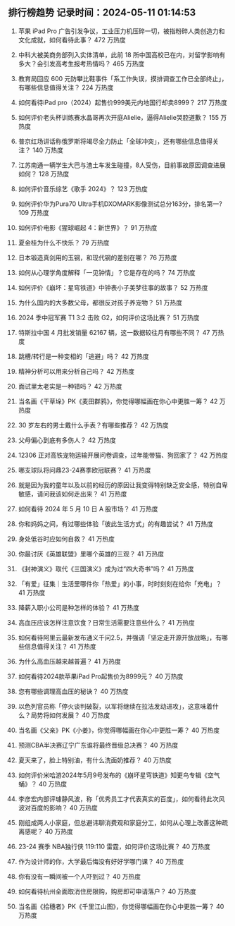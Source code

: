 
## 排行榜趋势 记录时间：2024-05-11 01:14:53
  
  1. 苹果 iPad Pro 广告引发争议，工业压力机压碎一切，被指粉碎人类创造力和文化成就，如何看待此事？ 472 万热度
    
  2. 中科大被美商务部列入实体清单，此前 18 所中国高校已在内，对留学影响有多大？会引发高考生报考热情吗？ 465 万热度
    
  3. 教育局回应 600 元防攀比鞋事件「系工作失误，摸排调查工作已全部终止」，有哪些信息值得关注？ 224 万热度
    
  4. 如何看待iPad pro（2024）起售价999美元内地国行却卖8999？ 217 万热度
    
  5. 如何评价老头杯训练赛水晶哥再次开庭Alielie，逼得Alielie哭腔道歉？ 155 万热度
    
  6. 普京红场讲话称俄罗斯将竭尽全力防止「全球冲突」，还有哪些信息值得关注？ 140 万热度
    
  7. 江苏南通一辆学生大巴与渣土车发生碰撞，8人受伤，目前事故原因调查进展如何？ 128 万热度
    
  8. 如何评价音乐综艺《歌手 2024》？ 123 万热度
    
  9. 如何评价华为Pura70 Ultra手机DXOMARK影像测试总分163分，排名第一? 109 万热度
    
  10. 如何评价电影《猩球崛起 4：新世界》？ 91 万热度
    
  11. 夏金桂为什么不快乐？ 79 万热度
    
  12. 日本锻造真剑用的玉钢，和现代钢的差别在哪？ 76 万热度
    
  13. 如何从心理学角度解释「一见钟情」？它是存在的吗？ 74 万热度
    
  14. 如何评价《崩坏：星穹铁道》中钟表小子美梦往事的故事？ 52 万热度
    
  15. 为什么国内的大多数父母，都很反对孩子养宠物？ 51 万热度
    
  16. 2024 季中冠军赛 T1 3:2 击败 G2，如何评价这场比赛？ 51 万热度
    
  17. 特斯拉中国 4 月批发销量 62167 辆，这一数据较往月有哪些不同？ 47 万热度
    
  18. 跳槽/转行是一种变相的「逃避」吗？ 42 万热度
    
  19. 精神分析可以用来分析自己吗？ 42 万热度
    
  20. 面试里太老实是一种错吗？ 42 万热度
    
  21. 当名画《干草垛》PK《麦田群鸦》，你觉得哪幅画在你心中更胜一筹？ 42 万热度
    
  22. 30 岁左右的男士戴什么手表？有哪些推荐？ 42 万热度
    
  23. 父母偏心到底有多伤人？ 42 万热度
    
  24. 12306 正对高铁宠物运输开展问卷调查，过年能带猫、狗回家了？ 42 万热度
    
  25. 哪支球队将问鼎23-24赛季欧冠联赛？ 41 万热度
    
  26. 就是因为我的童年以及以前的经历的原因让我变得特别缺乏安全感，特别自卑敏感，请问我该如何走出来？ 41 万热度
    
  27. 如何看待 2024 年 5 月 10 日 A 股市场？ 41 万热度
    
  28. 你和妈妈之间，有过哪些体验「彼此生活方式」的有趣尝试？ 41 万热度
    
  29. 身处低谷时应如何自救？ 41 万热度
    
  30. 你最讨厌《英雄联盟》里哪个英雄的三观？ 41 万热度
    
  31. 《封神演义》取代《三国演义》成为过“四大奇书”吗？ 41 万热度
    
  32. 「有爱」征集｜生活里哪件你「热爱」的小事，时时刻刻在给你「充电」？ 41 万热度
    
  33. 降薪入职小公司是种怎样的体验？ 41 万热度
    
  34. 高血压应该怎样注意饮食？日常生活需要注意些什么？ 41 万热度
    
  35. 如何看待阿里云最新发布通义千问2.5，并强调「坚定走开源开放战略」，有哪些信息值得关注？ 41 万热度
    
  36. 为什么高血压越来越普遍？ 41 万热度
    
  37. 如何看待2024款苹果iPad Pro起售价为8999元？ 40 万热度
    
  38. 您有哪些调理高血压的秘诀？ 40 万热度
    
  39. 以色列官员称「停火谈判破裂，以军将继续在拉法发动进攻」，这意味着什么？局势将如何发展？ 40 万热度
    
  40. 当名画《父亲》PK《小姜》，你觉得哪幅画在你心中更胜一筹？ 40 万热度
    
  41. 预测CBA半决赛辽宁广东谁将最终晋级总决赛？ 40 万热度
    
  42. 夏天来了，脸上特别油，有什么洗面奶推荐？ 40 万热度
    
  43. 如何评价米哈游2024年5月9号发布的《崩坏星穹铁道》知更鸟专辑《空气蛹》？ 40 万热度
    
  44. 李彦宏内部评璩静风波，称「优秀员工才代表真实的百度」，如何看待此次风波对百度的影响？ 40 万热度
    
  45. 刚组成两人小家庭，但总避讳聊消费观和家庭分工，如何从心理上改善这种疏离感呢？ 40 万热度
    
  46. 23-24 赛季 NBA独行侠 119:110 雷霆，如何评价这场比赛？ 40 万热度
    
  47. 作为设计师的你，大学最后悔没有好好学哪门课？ 40 万热度
    
  48. 你有没有一瞬间被一个人吓到过？ 40 万热度
    
  49. 如何看待杭州全面取消住房限购，购房即可申请落户？ 40 万热度
    
  50. 当名画《拾穗者》PK《千里江山图》，你觉得哪幅画在你心中更胜一筹？ 40 万热度
    